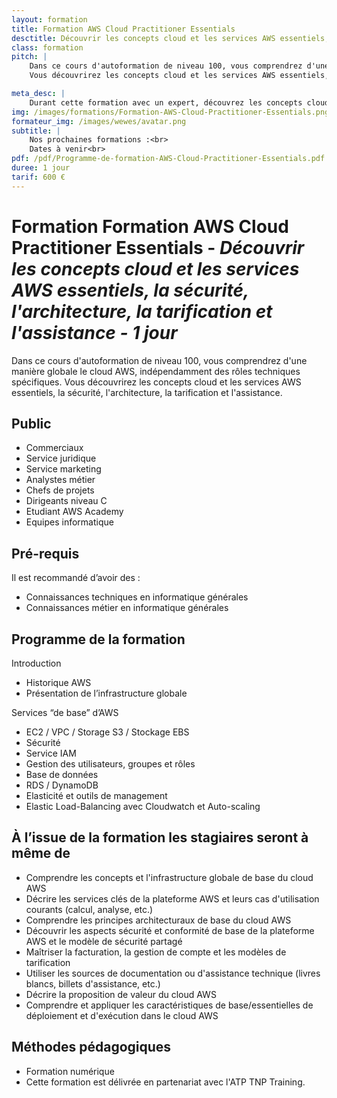 ```yaml
---
layout: formation
title: Formation AWS Cloud Practitioner Essentials
desctitle: Découvrir les concepts cloud et les services AWS essentiels, la sécurité, l'architecture, la tarification et l'assistance
class: formation
pitch: |
    Dans ce cours d'autoformation de niveau 100, vous comprendrez d'une manière globale le cloud AWS, indépendamment des rôles techniques spécifiques.
    Vous découvrirez les concepts cloud et les services AWS essentiels, la sécurité, l'architecture, la tarification et l'assistance.

meta_desc: |
    Durant cette formation avec un expert, découvrez les concepts cloud et les services AWS essentiels, la sécurité, l'architecture, la tarification et l'assistance
img: /images/formations/Formation-AWS-Cloud-Practitioner-Essentials.png
formateur_img: /images/wewes/avatar.png
subtitle: |
    Nos prochaines formations :<br>
    Dates à venir<br>
pdf: /pdf/Programme-de-formation-AWS-Cloud-Practitioner-Essentials.pdf
duree: 1 jour
tarif: 600 €
---
```


# Formation Formation AWS Cloud Practitioner Essentials - *Découvrir les concepts cloud et les services AWS essentiels, la sécurité, l'architecture, la tarification et l'assistance - 1 jour*

Dans ce cours d'autoformation de niveau 100, vous comprendrez d'une manière globale le cloud AWS, indépendamment des rôles techniques spécifiques.
Vous découvrirez les concepts cloud et les services AWS essentiels, la sécurité, l'architecture, la tarification et l'assistance.

## Public

* Commerciaux
* Service juridique
* Service marketing
* Analystes métier
* Chefs de projets
* Dirigeants niveau C
* Etudiant AWS Academy 
* Equipes informatique

## Pré-requis

Il est recommandé d’avoir des :
* Connaissances techniques en informatique générales
* Connaissances métier en informatique générales

## Programme de la formation

Introduction
* Historique AWS 
* Présentation de l’infrastructure globale

Services “de base” d’AWS
* EC2 / VPC / Storage S3 / Stockage EBS                   
* Sécurité
* Service IAM                                                        
* Gestion des utilisateurs, groupes et rôles
* Base de données
* RDS / DynamoDB                                                      
* Elasticité et outils de management
* Elastic Load-Balancing avec Cloudwatch et Auto-scaling

## À l’issue de la formation les stagiaires seront à même de

* Comprendre les concepts et l'infrastructure globale de base du cloud AWS
* Décrire les services clés de la plateforme AWS et leurs cas d'utilisation courants (calcul, analyse, etc.)
* Comprendre les principes architecturaux de base du cloud AWS
* Découvrir les aspects sécurité et conformité de base de la plateforme AWS et le modèle de sécurité partagé
* Maîtriser la facturation, la gestion de compte et les modèles de tarification
* Utiliser les sources de documentation ou d'assistance technique (livres blancs, billets d'assistance, etc.)
* Décrire la proposition de valeur du cloud AWS
* Comprendre et appliquer les caractéristiques de base/essentielles de déploiement et d'exécution dans le cloud AWS


## Méthodes pédagogiques

* Formation numérique
* Cette formation est délivrée en partenariat avec l'ATP TNP Training.
